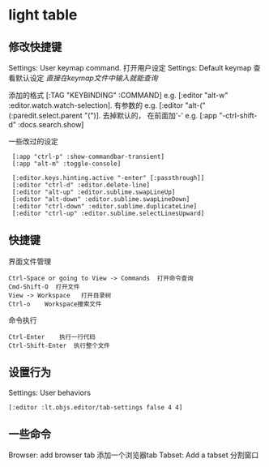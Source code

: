 # light table

## 修改快捷键
Settings: User keymap command.  打开用户设定
Settings: Default keymap   查看默认设定
*直接在keymap文件中输入就能查询*

添加的格式 [:TAG "KEYBINDING" :COMMAND]
e.g. [:editor "alt-w" :editor.watch.watch-selection].
有参数的
e.g. [:editor "alt-(" (:paredit.select.parent "(")].
去掉默认的， 在前面加'-'
e.g. [:app "-ctrl-shift-d" :docs.search.show]


一些改过的设定


     [:app "ctrl-p" :show-commandbar-transient]
     [:app "alt-m" :toggle-console]

     [:editor.keys.hinting.active "-enter" [:passthrough]]
     [:editor "ctrl-d" :editor.delete-line]
     [:editor "alt-up" :editor.sublime.swapLineUp]
     [:editor "alt-down" :editor.sublime.swapLineDown]
     [:editor "ctrl-down" :editor.sublime.duplicateLine]
     [:editor "ctrl-up" :editor.sublime.selectLinesUpward]

## 快捷键
界面文件管理

    Ctrl-Space or going to View -> Commands  打开命令查询
    Cmd-Shift-O  打开文件
    View -> Workspace   打开目录树
    Ctrl-o    Workspace搜索文件
命令执行

    Ctrl-Enter    执行一行代码
    Ctrl-Shift-Enter  执行整个文件

## 设置行为
Settings: User behaviors


    [:editor :lt.objs.editor/tab-settings false 4 4]

## 一些命令

Browser: add browser tab   添加一个浏览器tab
Tabset: Add a tabset       分割窗口
